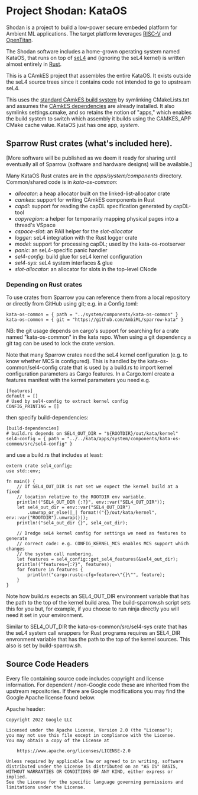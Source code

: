 # Project Shodan: KataOS

Shodan is a project to build a low-power secure embeded platform
for Ambient ML applications. The target platform leverages
[RISC-V](https://riscv.org/) and [OpenTitan](https://opentitan.org/).

The Shodan
software includes a home-grown operating system named KataOS, that runs
on top of [seL4](https://github.com/seL4) and (ignoring the seL4 kernel)
is written almost entirely in [Rust](https://www.rust-lang.org/).

This is a CAmkES project that assembles the entire KataOS. It exists outside
the seL4 source trees since it contains code not intended to go to upstream
seL4.

This uses the [standard CAmkES build system](https://docs.sel4.systems/projects/camkes/manual.html#running-a-simple-example)
by symlinking CMakeLists.txt and assumes
the [CAmkES dependencies](https://docs.sel4.systems/projects/buildsystem/host-dependencies.html#camkes-build-dependencies)
are already installed.
It also symlinks settings.cmake, and so retains
the notion of "apps," which enables the build system to switch which assembly
it builds using the CAMKES\_APP CMake cache value. KataOS just has one app,
*system*.

## Sparrow Rust crates (what's included here).

[More software will be published as we deem it ready for sharing until eventually
all of Sparrow (software and hardware designs) will be available.]

Many KataOS Rust crates are in the *apps/system/components* directory.
Common/shared code is in *kata-os-common*:

- *allocator*: a heap allocator built on the linked-list-allocator crate
- *camkes*: support for writing CAmkES components in Rust
- *capdl*: support for reading the capDL specification generated by capDL-tool
- *copyregion*: a helper for temporarily mapping physical pages into a thread's VSpace
- *cspace-slot*: an RAII helper for the *slot-allocator*
- *logger*: seL4 integration with the Rust logger crate
- *model*: support for processing capDL; used by the kata-os-rootserver
- *panic*: an seL4-specific panic handler
- *sel4-config*: build glue for seL4 kernel configuration
- *sel4-sys*: seL4 system interfaces & glue
- *slot-allocator*: an allocator for slots in the top-level CNode

### Depending on Rust crates

To use crates from Sparrow you can reference them from a local repository or
directly from GitHub using git; e.g. in a Config.toml:
```
kata-os-common = { path = "../system/components/kata-os-common" }
kata-os-common = { git = "https://github.com/AmbiML/sparrow-kata" }
```
NB: the git usage depends on cargo's support for searching for a crate
named "kata-os-common" in the kata repo.
When using a git dependency a git tag can be used to lock the crate version.

Note that many Sparrow crates need the seL4 kernel configuration
(e.g. to know whether MCS is configured). This is handled by the
kata-os-common/sel4-config crate that is used by a build.rs to import
kernel configuration parameters as Cargo features. In a Cargo.toml create
a features manifest with the kernel parameters you need e.g.

```
[features]
default = []
# Used by sel4-config to extract kernel config
CONFIG_PRINTING = []
```

then specify build-dependencies:

```
[build-dependencies]
# build.rs depends on SEL4_OUT_DIR = "${ROOTDIR}/out/kata/kernel"
sel4-config = { path = "../../kata/apps/system/components/kata-os-common/src/sel4-config" }
```

and use a build.rs that includes at least:

```
extern crate sel4_config;
use std::env;

fn main() {
    // If SEL4_OUT_DIR is not set we expect the kernel build at a fixed
    // location relative to the ROOTDIR env variable.
    println!("SEL4_OUT_DIR {:?}", env::var("SEL4_OUT_DIR"));
    let sel4_out_dir = env::var("SEL4_OUT_DIR")
        .unwrap_or_else(|_| format!("{}/out/kata/kernel", env::var("ROOTDIR").unwrap()));
    println!("sel4_out_dir {}", sel4_out_dir);

    // Dredge seL4 kernel config for settings we need as features to generate
    // correct code: e.g. CONFIG_KERNEL_MCS enables MCS support which changes
    // the system call numbering.
    let features = sel4_config::get_sel4_features(&sel4_out_dir);
    println!("features={:?}", features);
    for feature in features {
        println!("cargo:rustc-cfg=feature=\"{}\"", feature);
    }
}
```

Note how build.rs expects an SEL4_OUT_DIR environment variable that has the path to
the top of the kernel build area. The build-sparrow.sh script sets this for you but, for
example, if you choose to run ninja directly you will need it set in your environment.

Similar to SEL4_OUT_DIR the kata-os-common/src/sel4-sys crate that has the seL4 system
call wrappers for Rust programs requires an SEL4_DIR envronment variable that has the
path to the top of the kernel sources. This also is set by build-sparrow.sh.

## Source Code Headers

Every file containing source code includes copyright and license
information. For dependent / non-Google code these are inherited from
the upstream repositories. If there are Google modifications you may find
the Google Apache license found below.

Apache header:

    Copyright 2022 Google LLC

    Licensed under the Apache License, Version 2.0 (the "License");
    you may not use this file except in compliance with the License.
    You may obtain a copy of the License at

        https://www.apache.org/licenses/LICENSE-2.0

    Unless required by applicable law or agreed to in writing, software
    distributed under the License is distributed on an "AS IS" BASIS,
    WITHOUT WARRANTIES OR CONDITIONS OF ANY KIND, either express or implied.
    See the License for the specific language governing permissions and
    limitations under the License.
